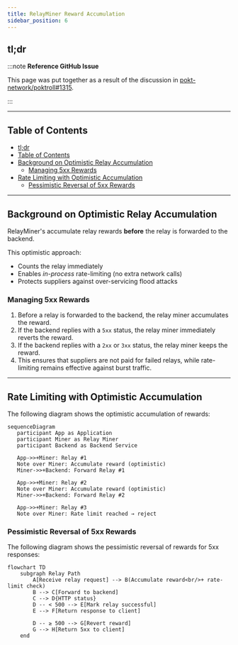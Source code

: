 ```yaml
---
title: RelayMiner Reward Accumulation
sidebar_position: 6
---
```


## tl;dr

:::note **Reference GitHub Issue**

This page was put together as a result of the discussion in [pokt-network/poktroll#1315](https://github.com/pokt-network/poktroll/issues/1315).

:::

---

## Table of Contents

- [tl;dr](#tldr)
- [Table of Contents](#table-of-contents)
- [Background on Optimistic Relay Accumulation](#background-on-optimistic-relay-accumulation)
  - [Managing 5xx Rewards](#managing-5xx-rewards)
- [Rate Limiting with Optimistic Accumulation](#rate-limiting-with-optimistic-accumulation)
  - [Pessimistic Reversal of 5xx Rewards](#pessimistic-reversal-of-5xx-rewards)

---

## Background on Optimistic Relay Accumulation

RelayMiner's accumulate relay rewards **before** the relay is forwarded to the backend.

This optimistic approach:

- Counts the relay immediately
- Enables _in-process_ rate-limiting (no extra network calls)
- Protects suppliers against over-servicing flood attacks

### Managing 5xx Rewards

1. Before a relay is forwarded to the backend, the relay miner accumulates the reward.
2. If the backend replies with a `5xx` status, the relay miner immediately reverts the reward.
3. If the backend replies with a `2xx` or `3xx` status, the relay miner keeps the reward.
4. This ensures that suppliers are not paid for failed relays, while rate-limiting remains effective against burst traffic.

---

## Rate Limiting with Optimistic Accumulation

The following diagram shows the optimistic accumulation of rewards:

```mermaid
sequenceDiagram
   participant App as Application
   participant Miner as Relay Miner
   participant Backend as Backend Service

   App->>+Miner: Relay #1
   Note over Miner: Accumulate reward (optimistic)
   Miner->>+Backend: Forward Relay #1

   App->>+Miner: Relay #2
   Note over Miner: Accumulate reward (optimistic)
   Miner->>+Backend: Forward Relay #2

   App->>+Miner: Relay #3
   Note over Miner: Rate limit reached → reject
```

### Pessimistic Reversal of 5xx Rewards

The following diagram shows the pessimistic reversal of rewards for 5xx responses:

```mermaid
flowchart TD
    subgraph Relay Path
        A[Receive relay request] --> B(Accumulate reward<br/>+ rate-limit check)
        B --> C[Forward to backend]
        C --> D{HTTP status}
        D -- < 500 --> E[Mark relay successful]
        E --> F[Return response to client]

        D -- ≥ 500 --> G[Revert reward]
        G --> H[Return 5xx to client]
    end
```
